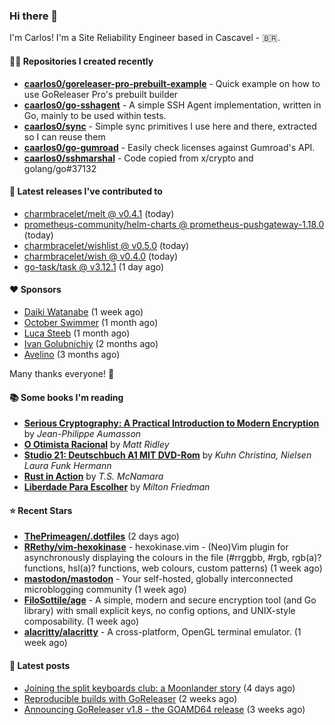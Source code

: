 ### Hi there 👋

I'm Carlos! I'm a Site Reliability Engineer based in Cascavel - 🇧🇷.

#### 👨‍💻 Repositories I created recently
- **[caarlos0/goreleaser-pro-prebuilt-example](https://github.com/caarlos0/goreleaser-pro-prebuilt-example)** - Quick example on how to use GoReleaser Pro&#39;s prebuilt builder
- **[caarlos0/go-sshagent](https://github.com/caarlos0/go-sshagent)** - A simple SSH Agent implementation, written in Go, mainly to be used within tests.
- **[caarlos0/sync](https://github.com/caarlos0/sync)** - Simple sync primitives I use here and there, extracted so I can reuse them
- **[caarlos0/go-gumroad](https://github.com/caarlos0/go-gumroad)** - Easily check licenses against Gumroad&#39;s API.
- **[caarlos0/sshmarshal](https://github.com/caarlos0/sshmarshal)** - Code copied from x/crypto and golang/go#37132

#### 🚀 Latest releases I've contributed to


- [charmbracelet/melt @ v0.4.1](https://github.com/charmbracelet/melt/releases/tag/v0.4.1) (today)
- [prometheus-community/helm-charts @ prometheus-pushgateway-1.18.0](https://github.com/prometheus-community/helm-charts/releases/tag/prometheus-pushgateway-1.18.0) (today)
- [charmbracelet/wishlist @ v0.5.0](https://github.com/charmbracelet/wishlist/releases/tag/v0.5.0) (today)
- [charmbracelet/wish @ v0.4.0](https://github.com/charmbracelet/wish/releases/tag/v0.4.0) (today)
- [go-task/task @ v3.12.1](https://github.com/go-task/task/releases/tag/v3.12.1) (1 day ago)

#### ❤️ Sponsors
- [Daiki Watanabe](https://github.com/daikw) (1 week ago)
- [October Swimmer](https://github.com/octoberswimmer) (1 month ago)
- [Luca Steeb](https://github.com/steebchen) (1 month ago)
- [Ivan Golubnichiy](https://github.com/h1kkan) (2 months ago)
- [Avelino](https://github.com/avelino) (3 months ago)

Many thanks everyone! 🙏

#### 📚 Some books I'm reading
- **[Serious Cryptography: A Practical Introduction to Modern Encryption](https://www.goodreads.com/book/show/36265193-serious-cryptography)** by _Jean-Philippe Aumasson_
- **[O Otimista Racional](https://www.goodreads.com/book/show/32706964-o-otimista-racional)** by _Matt Ridley_
- **[Studio 21: Deutschbuch A1 MIT DVD-Rom](https://www.goodreads.com/book/show/25495148-studio-21)** by _Kuhn Christina, Nielsen Laura Funk Hermann_
- **[Rust in Action](https://www.goodreads.com/book/show/45731908-rust-in-action)** by _T.S. McNamara_
- **[Liberdade Para Escolher](https://www.goodreads.com/book/show/17238591-liberdade-para-escolher)** by _Milton Friedman_

#### ⭐ Recent Stars


- **[ThePrimeagen/.dotfiles](https://github.com/ThePrimeagen/.dotfiles)** (2 days ago)
- **[RRethy/vim-hexokinase](https://github.com/RRethy/vim-hexokinase)** - hexokinase.vim - (Neo)Vim plugin for asynchronously displaying the colours in the file (#rrggbb, #rgb, rgb(a)? functions, hsl(a)? functions, web colours, custom patterns) (1 week ago)
- **[mastodon/mastodon](https://github.com/mastodon/mastodon)** - Your self-hosted, globally interconnected microblogging community (1 week ago)
- **[FiloSottile/age](https://github.com/FiloSottile/age)** - A simple, modern and secure encryption tool (and Go library) with small explicit keys, no config options, and UNIX-style composability. (1 week ago)
- **[alacritty/alacritty](https://github.com/alacritty/alacritty)** - A cross-platform, OpenGL terminal emulator. (1 week ago)

#### 📄 Latest posts
- [Joining the split keyboards club: a Moonlander story](https://carlosbecker.com/posts/split-keyboard-moonlander/) (4 days ago)
- [Reproducible builds with GoReleaser](https://carlosbecker.com/posts/goreleaser-reproducible-buids/) (2 weeks ago)
- [Announcing GoReleaser v1.8 - the GOAMD64 release](https://carlosbecker.com/posts/goreleaser-v1.8/) (3 weeks ago)
